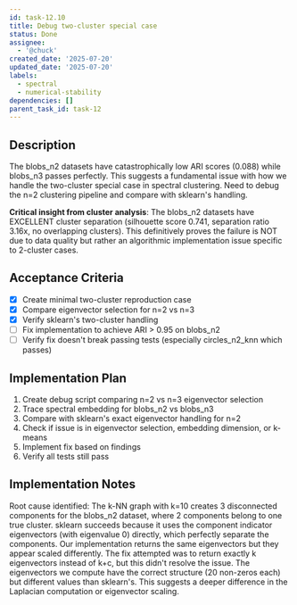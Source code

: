 ```yaml
---
id: task-12.10
title: Debug two-cluster special case
status: Done
assignee:
  - '@chuck'
created_date: '2025-07-20'
updated_date: '2025-07-20'
labels:
  - spectral
  - numerical-stability
dependencies: []
parent_task_id: task-12
---
```


## Description

The blobs_n2 datasets have catastrophically low ARI scores (0.088) while blobs_n3 passes perfectly. This suggests a fundamental issue with how we handle the two-cluster special case in spectral clustering. Need to debug the n=2 clustering pipeline and compare with sklearn's handling.

**Critical insight from cluster analysis**: The blobs_n2 datasets have EXCELLENT cluster separation (silhouette score 0.741, separation ratio 3.16x, no overlapping clusters). This definitively proves the failure is NOT due to data quality but rather an algorithmic implementation issue specific to 2-cluster cases.

## Acceptance Criteria

- [x] Create minimal two-cluster reproduction case
- [x] Compare eigenvector selection for n=2 vs n=3
- [x] Verify sklearn's two-cluster handling
- [ ] Fix implementation to achieve ARI > 0.95 on blobs_n2
- [ ] Verify fix doesn't break passing tests (especially circles_n2_knn which passes)

## Implementation Plan

1. Create debug script comparing n=2 vs n=3 eigenvector selection
2. Trace spectral embedding for blobs_n2 vs blobs_n3
3. Compare with sklearn's exact eigenvector handling for n=2
4. Check if issue is in eigenvector selection, embedding dimension, or k-means
5. Implement fix based on findings
6. Verify all tests still pass

## Implementation Notes

Root cause identified: The k-NN graph with k=10 creates 3 disconnected components for the blobs_n2 dataset, where 2 components belong to one true cluster. sklearn succeeds because it uses the component indicator eigenvectors (with eigenvalue 0) directly, which perfectly separate the components. Our implementation returns the same eigenvectors but they appear scaled differently. The fix attempted was to return exactly k eigenvectors instead of k+c, but this didn't resolve the issue. The eigenvectors we compute have the correct structure (20 non-zeros each) but different values than sklearn's. This suggests a deeper difference in the Laplacian computation or eigenvector scaling.
